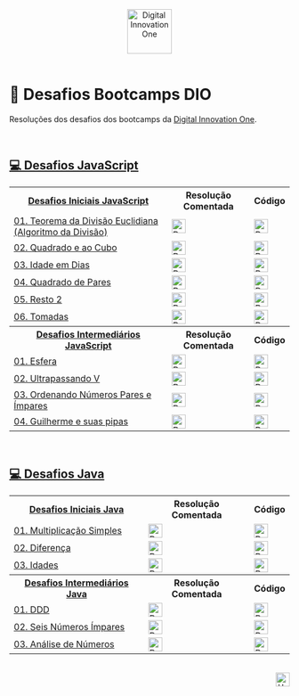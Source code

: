 <div id="top" align="center">
  <a href="https://www.dio.me/">
    <img alt="Digital Innovation One" height="80" src="https://hermes.digitalinnovation.one/assets/diome/logo.svg">
  </a>
</div>
<br>

# 🚀 Desafios Bootcamps DIO
Resoluções dos desafios dos bootcamps da [Digital Innovation One](https://www.dio.me/).

<br>

<h2>
  <a href="https://github.com/elidianaandrade/dio-desafios-bootcamps/tree/main/desafios-javascript/desafios-iniciais-javascript">
   💻 Desafios JavaScript
  </a>
</h2>
<table>
    <!-- DESAFIOS INICIAIS JAVASCRIPT -->
    <!-- LINHA 0 -->
    <tr>
        <th>
           <a href="https://github.com/elidianaandrade/dio-desafios-bootcamps/tree/main/desafios-javascript/desafios-iniciais-javascript">
             Desafios Iniciais JavaScript
           </a>
        </th>
        <th>Resolução Comentada</th>
        <th>Código</th>
    </tr>
    <!-- LINHA 1 -->
    <tr>
        <td>
           <a href="https://github.com/elidianaandrade/dio-desafios-bootcamps/tree/main/desafios-javascript/desafios-iniciais-javascript/desafio-01-teorema-da-divisao-euclidiana">
            01. Teorema da Divisão Euclidiana (Algoritmo da Divisão)
           </a>
        </td>
        <td>
           <a href="https://github.com/elidianaandrade/dio-desafios-bootcamps/blob/main/desafios-javascript/desafios-iniciais-javascript/desafio-01-teorema-da-divisao-euclidiana/resolucao-comentada.md">
             <img alt="Resolução Comentada" height="25" src="https://img.shields.io/badge/Ver%20Resolução%20Comentada-5058A1?style=for-the-badge&logo=none">
           </a>
        </td>
        <td>
          <a href="https://github.com/elidianaandrade/dio-desafios-bootcamps/blob/main/desafios-javascript/desafios-iniciais-javascript/desafio-01-teorema-da-divisao-euclidiana/resolucao-codigo.js">
            <img alt="Resolução Código" height="25" src="https://img.shields.io/badge/Ver%20Código-30A3DC?style=for-the-badge&logo=none">
          </a>
        </td>    
     </tr>
    <!-- LINHA 2 -->
     <tr>
       <td>
           <a href="https://github.com/elidianaandrade/dio-desafios-bootcamps/tree/main/desafios-javascript/desafios-iniciais-javascript/desafio-02-quadrado-e-ao-cubo">
            02. Quadrado e ao Cubo
           </a>
        <td>
           <a href="https://github.com/elidianaandrade/dio-desafios-bootcamps/blob/main/desafios-javascript/desafios-iniciais-javascript/desafio-02-quadrado-e-ao-cubo/resolucao-comentada.md">
             <img alt="Resolução Comentada" height="25" src="https://img.shields.io/badge/Ver%20Resolução%20Comentada-5058A1?style=for-the-badge&logo=none">
           </a>
        </td>
        <td>
          <a href="https://github.com/elidianaandrade/dio-desafios-bootcamps/blob/main/desafios-javascript/desafios-iniciais-javascript/desafio-02-quadrado-e-ao-cubo/resolucao-codigo.js">
            <img alt="Resolução Código" height="25" src="https://img.shields.io/badge/Ver%20Código-30A3DC?style=for-the-badge&logo=none">
          </a>
        </td>
     </tr>
     <!-- LINHA 3 -->
     <tr>
        <td>
           <a href="https://github.com/elidianaandrade/dio-desafios-bootcamps/tree/main/desafios-javascript/desafios-iniciais-javascript/desafio-03-idade-em-dias">
            03. Idade em Dias
           </a>
        </td>
        <td>
           <a href="https://github.com/elidianaandrade/dio-desafios-bootcamps/blob/main/desafios-javascript/desafios-iniciais-javascript/desafio-03-idade-em-dias/resolucao-comentada.md">
             <img alt="Resolução Comentada" height="25" src="https://img.shields.io/badge/Ver%20Resolução%20Comentada-5058A1?style=for-the-badge&logo=none">
           </a>
        </td>
        <td>
          <a href="https://github.com/elidianaandrade/dio-desafios-bootcamps/blob/main/desafios-javascript/desafios-iniciais-javascript/desafio-03-idade-em-dias/resolucao-codigo.js">
            <img alt="Resolução Código" height="25" src="https://img.shields.io/badge/Ver%20Código-30A3DC?style=for-the-badge&logo=none">
          </a>
        </td>
         <!-- LINHA 4 -->
       <tr>
          <td>
             <a href="https://github.com/elidianaandrade/dio-desafios-bootcamps/tree/main/desafios-javascript/desafios-iniciais-javascript/desafio-04-quadrado-de-pares">
              04. Quadrado de Pares
             </a>
          </td>
          <td>
             <a href="https://github.com/elidianaandrade/dio-desafios-bootcamps/blob/main/desafios-javascript/desafios-iniciais-javascript/desafio-04-quadrado-de-pares/resolucao-comentada.md">
               <img alt="Resolução Comentada" height="25" src="https://img.shields.io/badge/Ver%20Resolução%20Comentada-CACACA?style=for-the-badge&logo=none">
             </a>
          </td>
          <td>
            <a href="https://github.com/elidianaandrade/dio-desafios-bootcamps/blob/main/desafios-javascript/desafios-iniciais-javascript/desafio-04-quadrado-de-pares/resolucao-codigo.js">
              <img alt="Resolução Código" height="25" src="https://img.shields.io/badge/Ver%20Código-30A3DC?style=for-the-badge&logo=none">
            </a>
        </td>
       <!-- LINHA 5 -->
       <tr>
          <td>
             <a href="https://github.com/elidianaandrade/dio-desafios-bootcamps/tree/main/desafios-javascript/desafios-iniciais-javascript/desafio-05-resto-2">
              05. Resto 2
             </a>
          </td>
          <td>
             <a href="https://github.com/elidianaandrade/dio-desafios-bootcamps/blob/main/desafios-javascript/desafios-iniciais-javascript/desafio-05-resto-2/resolucao-comentada.md">
               <img alt="Resolução Comentada" height="25" src="https://img.shields.io/badge/Ver%20Resolução%20Comentada-CACACA?style=for-the-badge&logo=none">
             </a>
          </td>
          <td>
            <a href="https://github.com/elidianaandrade/dio-desafios-bootcamps/blob/main/desafios-javascript/desafios-iniciais-javascript/desafio-05-resto-2/resolucao-codigo.js">
              <img alt="Resolução Código" height="25" src="https://img.shields.io/badge/Ver%20Código-30A3DC?style=for-the-badge&logo=none">
            </a>
        </td>
        <!-- LINHA 6 -->
       <tr>
          <td>
             <a href="https://github.com/elidianaandrade/dio-desafios-bootcamps/tree/main/desafios-javascript/desafios-iniciais-javascript/desafio-06-tomadas">
              06. Tomadas
             </a>
          </td>
          <td>
             <a href="https://github.com/elidianaandrade/dio-desafios-bootcamps/blob/main/desafios-javascript/desafios-iniciais-javascript/desafio-06-tomadas/resolucao-comentada.md">
               <img alt="Resolução Comentada" height="25" src="https://img.shields.io/badge/Ver%20Resolução%20Comentada-CACACA?style=for-the-badge&logo=none">
             </a>
          </td>
          <td>
            <a href="https://github.com/elidianaandrade/dio-desafios-bootcamps/blob/main/desafios-javascript/desafios-iniciais-javascript/desafio-06-tomadas/resolucao-codigo.js">
              <img alt="Resolução Código" height="25" src="https://img.shields.io/badge/Ver%20Código-30A3DC?style=for-the-badge&logo=none">
            </a>
        </td>      
     </tr>
     <!-- DESAFIOS INTERMEDIÁRIOS JAVASCRIPT -->
     <!-- LINHA 0 -->
     <tr>
        <th>
           <a href="https://github.com/elidianaandrade/dio-desafios-bootcamps/tree/main/desafios-javascript/desafios-intermediarios-javascript">
             Desafios Intermediários JavaScript
           </a>
        </th>
        <th>Resolução Comentada</th>
        <th>Código</th>
    </tr>
    <!-- LINHA 1 -->
    <tr>
        <td>
           <a href="https://github.com/elidianaandrade/dio-desafios-bootcamps/tree/main/desafios-javascript/desafios-intermediarios-javascript/desafio-01-esfera">
            01. Esfera
           </a>
        </td>
        <td>
           <a href="https://github.com/elidianaandrade/dio-desafios-bootcamps/blob/main/desafios-javascript/desafios-intermediarios-javascript/desafio-01-esfera/resolucao-comentada.md">
             <img alt="Resolução Comentada" height="25" src="https://img.shields.io/badge/Ver%20Resolução%20Comentada-5058A1?style=for-the-badge&logo=none">
           </a>
        </td>
        <td>
          <a href="https://github.com/elidianaandrade/dio-desafios-bootcamps/blob/main/desafios-javascript/desafios-intermediarios-javascript/desafio-01-esfera/resolucao-codigo.js">
            <img alt="Resolução Código" height="25" src="https://img.shields.io/badge/Ver%20Código-30A3DC?style=for-the-badge&logo=none">
          </a>
        </td>    
     </tr>
     <!-- LINHA 2 -->
     <tr>
        <td>
           <a href="https://github.com/elidianaandrade/dio-desafios-bootcamps/tree/main/desafios-javascript/desafios-intermediarios-javascript/desafio-02-ultrapassando-v">
             02. Ultrapassando V
           </a>
        </td>
        <td>
           <a href="https://github.com/elidianaandrade/dio-desafios-bootcamps/blob/main/desafios-javascript/desafios-intermediarios-javascript/desafio-02-ultrapassando-v/resolucao-comentada.md">
             <img alt="Resolução Comentada" height="25" src="https://img.shields.io/badge/Ver%20Resolução%20Comentada-5058A1?style=for-the-badge&logo=none">
           </a>
        </td>
        <td>
          <a href="https://github.com/elidianaandrade/dio-desafios-bootcamps/blob/main/desafios-javascript/desafios-intermediarios-javascript/desafio-02-ultrapassando-v/resolucao-codigo.js">
            <img alt="Resolução Código" height="25" src="https://img.shields.io/badge/Ver%20Código-30A3DC?style=for-the-badge&logo=none">
          </a>
        </td>    
     </tr>
     <!-- LINHA 3 -->
     <tr>
        <td>
           <a href="https://github.com/elidianaandrade/dio-desafios-bootcamps/tree/main/desafios-javascript/desafios-intermediarios-javascript/desafio-03-ordenando-numeros-pares-e-impares">
             03. Ordenando Números Pares e Ímpares
           </a>
        </td>
        <td>
           <a href="https://github.com/elidianaandrade/dio-desafios-bootcamps/blob/main/desafios-javascript/desafios-intermediarios-javascript/desafio-03-ordenando-numeros-pares-e-impares/resolucao-comentada.md">
             <img alt="Resolução Comentada" height="25" src="https://img.shields.io/badge/Ver%20Resolução%20Comentada-5058A1?style=for-the-badge&logo=none">
           </a>
        </td>
        <td>
          <a href="https://github.com/elidianaandrade/dio-desafios-bootcamps/blob/main/desafios-javascript/desafios-intermediarios-javascript/desafio-03-ordenando-numeros-pares-e-impares/resolucao-codigo.js">
            <img alt="Resolução Código" height="25" src="https://img.shields.io/badge/Ver%20Código-30A3DC?style=for-the-badge&logo=none">
          </a>
        </td>    
     </tr>
     <!-- LINHA 4 -->
     <tr>
        <td>
           <a href="https://github.com/elidianaandrade/dio-desafios-bootcamps/tree/main/desafios-javascript/desafios-intermediarios-javascript/desafio-04-guilherme-e-suas-pipas">
             04. Guilherme e suas pipas
           </a>
        </td>
        <td>
           <a href="https://github.com/elidianaandrade/dio-desafios-bootcamps/blob/main/desafios-javascript/desafios-intermediarios-javascript/desafio-04-guilherme-e-suas-pipas/resolucao-comentada.md">
             <img alt="Resolução Comentada" height="25" src="https://img.shields.io/badge/Ver%20Resolução%20Comentada-5058A1?style=for-the-badge&logo=none">
           </a>
        </td>
        <td>
          <a href="https://github.com/elidianaandrade/dio-desafios-bootcamps/blob/main/desafios-javascript/desafios-intermediarios-javascript/desafio-04-guilherme-e-suas-pipas/resolucao-codigo.js">
            <img alt="Resolução Código" height="25" src="https://img.shields.io/badge/Ver%20Código-30A3DC?style=for-the-badge&logo=none">
          </a>
        </td>    
     </tr>
</table>

<br>

<h2>
  <a href="https://github.com/elidianaandrade/dio-desafios-bootcamps/tree/main/desafios-java/desafios-iniciais-java">
   💻 Desafios Java
  </a>
</h2>
<table>
    <!-- DESAFIOS INICIAIS JAVA -->
    <!-- LINHA 0 -->
    <tr>
        <th>
           <a href="https://github.com/elidianaandrade/dio-desafios-bootcamps/tree/main/desafios-java/desafios-iniciais-java">
             Desafios Iniciais Java
           </a>
        </th>
        <th>Resolução Comentada</th>
        <th>Código</th>
    </tr>
    <!-- LINHA 1 -->
    <tr>
        <td>
           <a href="https://github.com/elidianaandrade/dio-desafios-bootcamps/tree/main/desafios-java/desafios-iniciais-java/desafio-01-multiplicacao-simples">
            01. Multiplicação Simples
           </a>
        </td>
        <td>
           <a href="https://github.com/elidianaandrade/dio-desafios-bootcamps/blob/main/desafios-java/desafios-iniciais-java/desafio-01-multiplicacao-simples/resolucao-comentada.md">
             <img alt="Resolução Comentada" height="25" src="https://img.shields.io/badge/Ver%20Resolução%20Comentada-CACACA?style=for-the-badge&logo=none">
           </a>
        </td>
        <td>
          <a href="https://github.com/elidianaandrade/dio-desafios-bootcamps/blob/main/desafios-java/desafios-iniciais-java/desafio-01-multiplicacao-simples/resolucao-codigo.java">
            <img alt="Resolução Código" height="25" src="https://img.shields.io/badge/Ver%20Código-30A3DC?style=for-the-badge&logo=none">
          </a>
        </td>    
     </tr>
    <!-- LINHA 2 -->
     <tr>
       <td>
           <a href="https://github.com/elidianaandrade/dio-desafios-bootcamps/tree/main/desafios-java/desafios-iniciais-java/desafio-02-diferenca">
            02. Diferença
           </a>
        <td>
           <a href="https://github.com/elidianaandrade/dio-desafios-bootcamps/blob/main/desafios-java/desafios-iniciais-java/desafio-02-diferenca/resolucao-comentada.md">
             <img alt="Resolução Comentada" height="25" src="https://img.shields.io/badge/Ver%20Resolução%20Comentada-CACACA?style=for-the-badge&logo=none">
           </a>
        </td>
        <td>
          <a href="https://github.com/elidianaandrade/dio-desafios-bootcamps/blob/main/desafios-java/desafios-iniciais-java/desafio-02-diferenca/resolucao-codigo.java">
            <img alt="Resolução Código" height="25" src="https://img.shields.io/badge/Ver%20Código-30A3DC?style=for-the-badge&logo=none">
          </a>
        </td>
     </tr>
     <!-- LINHA 3 -->
     <tr>
        <td>
           <a href="https://github.com/elidianaandrade/dio-desafios-bootcamps/tree/main/desafios-java/desafios-iniciais-java/desafio-03-idades">
            03. Idades
           </a>
        </td>
        <td>
           <a href="https://github.com/elidianaandrade/dio-desafios-bootcamps/blob/main/desafios-java/desafios-iniciais-java/desafio-03-idades/resolucao-comentada.md">
             <img alt="Resolução Comentada" height="25" src="https://img.shields.io/badge/Ver%20Resolução%20Comentada-CACACA?style=for-the-badge&logo=none">
           </a>
        </td>
        <td>
          <a href="https://github.com/elidianaandrade/dio-desafios-bootcamps/blob/main/desafios-java/desafios-iniciais-java/desafio-03-idades/resolucao-codigo.java">
            <img alt="Resolução Código" height="25" src="https://img.shields.io/badge/Ver%20Código-30A3DC?style=for-the-badge&logo=none">
          </a>
        </td>
     </tr>
     <!-- DESAFIOS INTERMEDIÁRIOS JAVA -->
     <!-- LINHA 0 -->
     <tr>
        <th>
           <a href="https://github.com/elidianaandrade/dio-desafios-bootcamps/tree/main/desafios-javascript/desafios-intermediarios-javascript">
             Desafios Intermediários Java
           </a>
        </th>
        <th>Resolução Comentada</th>
        <th>Código</th>
    </tr>
    <!-- LINHA 1 -->
    <tr>
        <td>
           <a href="https://github.com/elidianaandrade/dio-desafios-bootcamps/tree/main/desafios-java/desafios-intermediarios-java/desafio-01-ddd">
            01. DDD
           </a>
        </td>
        <td>
           <a href="https://github.com/elidianaandrade/dio-desafios-bootcamps/blob/main/desafios-java/desafios-intermediarios-java/desafio-01-ddd/resolucao-comentada.md">
             <img alt="Resolução Comentada" height="25" src="https://img.shields.io/badge/Ver%20Resolução%20Comentada-CACACA?style=for-the-badge&logo=none">
           </a>
        </td>
        <td>
          <a href="https://github.com/elidianaandrade/dio-desafios-bootcamps/blob/main/desafios-java/desafios-intermediarios-java/desafio-01-ddd/resolucao-codigo.java">
            <img alt="Resolução Código" height="25" src="https://img.shields.io/badge/Ver%20Código-30A3DC?style=for-the-badge&logo=none">
          </a>
        </td>    
     </tr>
     <!-- LINHA 2 -->
     <tr>
        <td>
           <a href="https://github.com/elidianaandrade/dio-desafios-bootcamps/tree/main/desafios-java/desafios-intermediarios-java/desafio-02-seis-numeros-impares">
             02. Seis Números Ímpares
           </a>
        </td>
        <td>
           <a href="https://github.com/elidianaandrade/dio-desafios-bootcamps/blob/main/desafios-java/desafios-intermediarios-java/desafio-02-seis-numeros-impares/resolucao-comentada.md">
             <img alt="Resolução Comentada" height="25" src="https://img.shields.io/badge/Ver%20Resolução%20Comentada-CACACA?style=for-the-badge&logo=none">
           </a>
        </td>
        <td>
          <a href="https://github.com/elidianaandrade/dio-desafios-bootcamps/blob/main/desafios-java/desafios-intermediarios-java/desafio-02-seis-numeros-impares/resolucao-codigo.java">
            <img alt="Resolução Código" height="25" src="https://img.shields.io/badge/Ver%20Código-30A3DC?style=for-the-badge&logo=none">
          </a>
        </td>    
     </tr>
     <!-- LINHA 3 -->
     <tr>
        <td>
           <a href="https://github.com/elidianaandrade/dio-desafios-bootcamps/tree/main/desafios-java/desafios-intermediarios-java/desafio-03-analise-de-numeros">
             03. Análise de Números
           </a>
        </td>
        <td>
           <a href="https://github.com/elidianaandrade/dio-desafios-bootcamps/blob/main/desafios-java/desafios-intermediarios-java/desafio-03-analise-de-numeros/resolucao-comentada.md">
             <img alt="Resolução Comentada" height="25" src="https://img.shields.io/badge/Ver%20Resolução%20Comentada-CACACA?style=for-the-badge&logo=none">
           </a>
        </td>
        <td>
          <a href="https://github.com/elidianaandrade/dio-desafios-bootcamps/blob/main/desafios-java/desafios-intermediarios-java/desafio-03-analise-de-numeros/resolucao-codigo.java">
            <img alt="Resolução Código" height="25" src="https://img.shields.io/badge/Ver%20Código-30A3DC?style=for-the-badge&logo=none">
          </a>
        </td>    
     </tr>
</table>

<br>

<div align="right">
  <a href="#top">
    <img alt="Up" height="25" src="https://raw.githubusercontent.com/FortAwesome/Font-Awesome/6.x/svgs/solid/angle-up.svg">
  </a>
</div>
